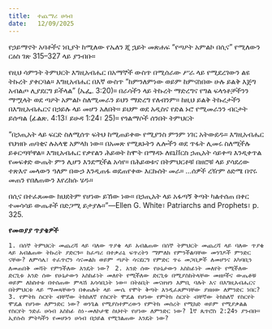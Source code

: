 ```yaml
---
title:  ተጨማሪ ሀሳብ
date:   12/09/2025
---
```


የኃይማኖት አባቶችና ነቢያት ከሚለው የኤለን ጂ ኋይት መጽሐፍ “የጣዖት አምልኮ በሲና” የሚለውን ርዕስ ገጽ 315–327 ላይ ያንብቡ።

የዚህ ሳምንት ትምህርት እግዚአብሔር በአማኞች ውስጥ በሚሰራው ሥራ ላይ የሚደረገውን ልዩ ትኩረት ያቀርባል። እግዚአብሔር በእኛ ውስጥ “ከምንለምነው ወይም ከምናስበው ሁሉ ይልቅ እጅግ አብልጦ ሊያደርግ ይችላል” (ኤፌ. 3:20)። በራሳችን ላይ ትኩረት ማድረግና የግል ፍላጎቶቻችንን ማሟላት ወደ ጣዖት አምልኮ ስለሚመራን ይህን ማድረግ የለብንም። ከዚህ ይልቅ ትኩረታችን በእግዚአብሔርና በኃይሉ ላይ መሆን አለበት። ይህም ወደ አዲስና የድል ኑሮ የሚመራንን ብርታት ይሰጣል (ፊልጽ. 4:13፤ ይሁዳ 1:24፣ 25)። የጎልማሶች ሰንበት ትምህርት

“በኃጢአት ላይ ፍርድ ስለሚሰጥ ፍትህ ከሚጠይቀው የሚያንስ ምንም ነገር አትውደዱ። እግዚአብሔር የህዝቡ ጠባቂና ሉአላዊ አምላክ ነው። በአመጽ የሚጸኑትን ሌሎችን ወደ ጥፋት ሊመሩ ስለሚችሉ ይቆርጣቸዋል። እግዚአብሔር የቃየልን ሕይወት ከሞት በማዳኑ ለዩኒቨርስ ኃጢአት ሳይቀጣ እንዲቀጥል የመፍቀድ ውጤት ምን ሊሆን እንደሚችል አሳየ። በሕይወቱና በትምህርቶቹ በዘሮቹ ላይ ያሳደረው ተጽእኖ መላውን ዓለም በውኃ እንዲጠፋ ወደጠየቀው እርኩሰት መራ። …ሰዎች ረዥም ዕድሜ በኖሩ መጠን የበለጠውን እየረከሱ ሄዱ።

በሲና በተፈጸመው ክህደትም የሆነው ይኸው ነው። በኃጢአት ላይ አፋጣኝ ቅጣት ካልተሰጠ በቀር ተመሳሳይ ውጤቶች በድጋሚ ይታያሉ።”—Ellen G. White፣ Patriarchs and Prophets፣ p. 325.



**የመወያያ ጥያቄዎች**

`1. በሰኞ ትምህርት መጨረሻ ላይ ባለው ጥያቄ ላይ አብልጠው በሰኞ ትምህርት መጨረሻ ላይ ባለው ጥያቄ ላይ አብልጠው ትኩረት ያድርጉ። ከፈጣሪ በተቃራኒ ፍጥረትን ማምለክ የምንችልባቸው መንገዶች ምንድር ናቸው? ለምሳሌ፣ ተፈጥሮን ሳናመልክ ወይም ጣዖት ሳናደርግ የምድር ጥሩ መጋቢዎች ለመሆንና አካባቢን ለመጠበቅ መሻት የምንችለው እንዴት ነው?
`
`2. አንድ ሰው የሁኔታውን አስከፊነት መለየት የሚችለው ድርጊቱ አንድ ሰው የሁኔታውን አስከፊነት መለየት የሚችለው ድርጊቱ በሚያስከትላቸው መዘዞችና ውጤቶቹ ወይም ለክስተቱ በተሰጠው ምላሽ አሳሳቢነት ነው። በትዕቢት መናዘዝን እምቢ ባሉት እና በእግዚአብሔርና በትምህርቱ ላይ ማመጻቸውን በቀጠሉት ላይ ሙሴ የሞት ቅጣት እንዲፈጸምባቸው ያዘዘው ለምንድር ነበር?
`
`3. የምትክ ስርየት ብቸኛው ትክክለኛ የስርየት ሞዴል የሆነው የምትክ ስርየት ብቸኛው ትክክለኛ የስርየት ሞዴል የሆነው ለምንድር ነው? ወንጌል የሚያስተምረውን የምትክ መሰረት የሚክድ ወይም የሚያቃልል የስርየት ንድፈ ሀሳብ አስከፊ ስነ-መለኮታዊ ስህተት የሆነው ለምንድር ነው? 1ኛ ጴጥሮስ 2:24ን ያንብቡ። ኢየሱስ ምትካችን የመሆኑን ሀሳብ በኃይል የሚገልጠው እንዴት ነው?`
